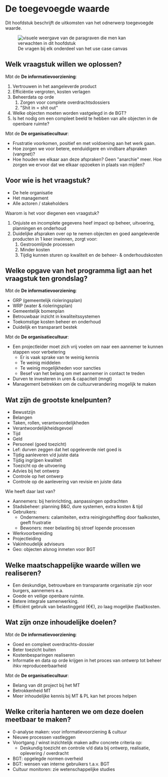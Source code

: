 # De toegevoegde waarde

Dit hoofdstuk beschrijft de uitkomsten van het odnerwerp toegevoegde waarde. 

<figure>
<img src="../images/use-case-canvas-deel-1.jpg" alt="visuele weergave van de paragraven die men kan verwachten in dit hoofdstuk">
<figcaption>De vragen bij elk onderdeel van het use case canvas</caption>
</figure>



## Welk vraagstuk willen we oplossen?

Mbt de <b>De informatievoorziening</b>:
<ol><li>Vertrouwen in het aangeleverde product
<li> Efficiëntie vergroten, kosten verlagen
<li>Beheerdata op orde
<ol><li>Zorgen voor complete overdrachtsdossiers
<li>"Shit in = shit out"</ol>
<li>Welke objecten moeten worden vastgelegd in de BGT? 
<li>Is het nodig om een compleet beeld te hebben van alle objecten in de openbare ruimte?</ol>

Mbt de <b>De organisatiecultuur</b>:
* Frustratie voorkomen, positief en met voldoening aan het werk gaan.
* Hoe zorgen we voor betere, eenduidigere en vindbare afspraken (vangnet)?
* Hoe houden we elkaar aan deze afspraken? Geen "anarchie" meer.
Hoe zorgen we ervoor dat we elkaar opzoeken in plaats van mijden?

## Voor wie is het vraagstuk?

* De hele organisatie
* Het management
* Alle actoren / stakeholders

Waarom is het voor diegenen een vraagstuk?

<ol><li>Onjuiste en incomplete gegevens heef impact op beheer, uitvoering, planningen en onderhoud​
<li>Duidelijke afspraken over op te nemen objecten en goed aangeleverde producten in 1 keer inwinnen, zorgt voor:​
<ol><li>Gestroomlijnde processen​
<li>Minder kosten​
<li>Tijdig kunnen sturen op kwaliteit en de beheer- & onderhoudskosten
</ol></ol>

## Welke opgave van het programma ligt aan het vraagstuk ten grondslag?​

Mbt de <b>De informatievoorziening</b>:

* GRP (gemeentelijk rioleringsplan)​
* WRP (water & rioleringsplan)​
* Gemeentelijk bomenplan​
* Betrouwbaar inzicht in kwaliteitssystemen​
* Toekomstige kosten beheer en onderhoud​
* Duidelijk en transparant bestek​

Mbt de <b>De organisatiecultuur</b>:

* Een projectleider moet zich vrij voelen om naar een aannemer te kunnen stappen voor verbetering
  * Er is vaak sprake van te weinig kennis
  * Te weinig middelen
  * Te weinig mogelijkheden voor sancties
  * Besef van het belang om met aannemer in contact te treden
* Durven te investeren in uren & capaciteit (mngt)
* Management betrekken om de cultuurverandering mogelijk te maken


## Wat zijn de grootste knelpunten?​

* Bewustzijn​
* Belangen​
* Taken, rollen, verantwoordelijkheden​
* Verantwoordelijkheidsgevoel ​
* Tijd​
* Geld​
* Personeel (goed toezicht)​
* Lef: durven zeggen dat het opgeleverde niet goed is​
* Tijdig aanleveren v/d juiste data​
* Tijdig ingrijpen kwaliteit​
* Toezicht op de uitvoering​
* Advies bij het ontwerp​
* Controle op het ontwerp​
* Controle op de aanlevering van revisie ​en juiste data​

Wie heeft daar last van?​

* Aannemers: bij herinrichting, ​aanpassingen opdrachten​
* Stadsbeheer: planning B&O, dure systemen, extra kosten & tijd​
* Gebruikers: ​
  * Ondernemers: calamiteiten, extra reinigingsheffing door faalkosten, geeft frustratie​
  * Bewoners: meer belasting bij stroef ​lopende processen​
* Werkvoorbereiding​
* Projectleiding​
* Vakinhoudelijk adviseurs​
* Geo: objecten alsnog inmeten voor BGT​

## Welke maatschappelijke waarde willen we realiseren?​

* Een deskundige, betrouwbare en transparante organisatie zijn voor burgers, aannemers e.a.​
* Goede en veilige openbare ruimte​.
* Betere integrale samenwerking​.
* Efficiënt gebruik van belastinggeld (€€), zo laag mogelijke (faal)kosten.

## Wat zijn onze inhoudelijke doelen?​

Mbt de <b>De informatievoorziening</b>:

* Goed en compleet overdrachts-dossier
* Beter toezicht buiten
* Kostenbesparingen realiseren
* Informatie en data op orde krijgen in het proces van ontwerp tot beheer ihkv reproduceerbaarheid

Mbt de <b>De organisatiecultuur</b>:

* Belang van dit project bij het MT
* Betrokkenheid MT
* Meer inhoudelijke kennis bij MT & PL kan het proces helpen
​

## Welke criteria hanteren we om  deze doelen meetbaar te maken?​


* 0-analyse maken: voor informatievoorziening & cultuur
* Nieuwe processen vastleggen
* Voortgang / winst inzichtelijk maken adhv concrete criteria op:
  * Deskundig toezicht en controle v/d data bij ontwerp, realisatie, oplevering / overdracht
* BGT: opgelegde normen overheid
* BGT: wensen van interne gebruikers t.a.v. BGT
* Cultuur monitoren: zie wetenschappelijke studies


